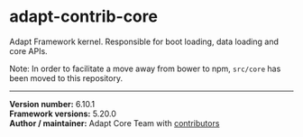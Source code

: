 # adapt-contrib-core
Adapt Framework kernel. Responsible for boot loading, data loading and core APIs.

Note: In order to facilitate a move away from bower to npm, `src/core` has been moved to this repository.

----------------------------
**Version number:** 6.10.1 <br />
**Framework versions:** 5.20.0 <br />
**Author / maintainer:** Adapt Core Team with [contributors](https://github.com/adaptlearning/adapt-contrib-core/graphs/contributors)
